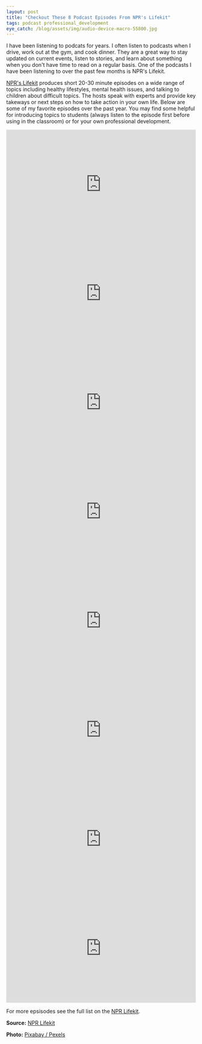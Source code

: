 ```yaml
---
layout: post
title: "Checkout These 8 Podcast Episodes From NPR's Lifekit"
tags: podcast professional_development
eye_catch: /blog/assets/img/audio-device-macro-55800.jpg
---
```


I have been listening to podcats for years.  I often listen to podcasts when I drive, work out at the gym, and cook dinner.  They are a great way to stay updated on current events, listen to stories, and learn about something when you don't have time to read on a regular basis.  One of the podcasts I have been listening to over the past few months is NPR's Lifekit.  

<!--more-->

[NPR's Lifekit](https://www.npr.org/podcasts/510338/all-guides) produces short 20-30 minute episodes on a wide range of topics including healthy lifestyles, mental health issues, and talking to children about difficult topics.  The hosts speak with experts and provide key takeways or next steps on how to take action in your own life.  Below are some of my favorite episodes over the past year.  You may find some helpful for introducing topics to students (always listen to the episode first before using in the classroom) or for your own professional development.

<iframe src="https://www.npr.org/player/embed/802955134/803211077" width="100%" height="290" frameborder="0" scrolling="no" title="NPR embedded audio player"></iframe>

<iframe src="https://www.npr.org/player/embed/788906118/789747403" width="100%" height="290" frameborder="0" scrolling="no" title="NPR embedded audio player"></iframe>

<iframe src="https://www.npr.org/player/embed/774541010/774916206" width="100%" height="290" frameborder="0" scrolling="no" title="NPR embedded audio player"></iframe>

<iframe src="https://www.npr.org/player/embed/772789491/774217865" width="100%" height="290" frameborder="0" scrolling="no" title="NPR embedded audio player"></iframe>

<iframe src="https://www.npr.org/player/embed/772266241/772797675" width="100%" height="290" frameborder="0" scrolling="no" title="NPR embedded audio player"></iframe>

<iframe src="https://www.npr.org/player/embed/723257152/724177391" width="100%" height="290" frameborder="0" scrolling="no" title="NPR embedded audio player"></iframe>

<iframe src="https://www.npr.org/player/embed/717136582/717542109" width="100%" height="290" frameborder="0" scrolling="no" title="NPR embedded audio player"></iframe>

<iframe src="https://www.npr.org/player/embed/717133812/774702208" width="100%" height="290" frameborder="0" scrolling="no" title="NPR embedded audio player"></iframe>

For more epsisodes see the full list on the [NPR Lifekit](https://www.npr.org/podcasts/510338/all-guides).

**Source:** [NPR Lifekit](https://www.npr.org/podcasts/510338/all-guides)

**Photo:** [Pixabay / Pexels](https://www.pexels.com/photo/black-recordering-microphone-55800/)

